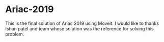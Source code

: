 # Ariac-2019
This is the final solution of Ariac 2019 using Moveit. I would like to thanks Ishan patel and team whose solution was the reference for solving this problem.
